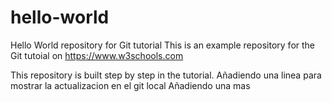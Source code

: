 # hello-world
Hello World repository for Git tutorial
This is an example repository for the Git tutoial on https://www.w3schools.com

This repository is built step by step in the tutorial.
Añadiendo una linea para mostrar la actualizacion en el git local
Añadiendo una mas
